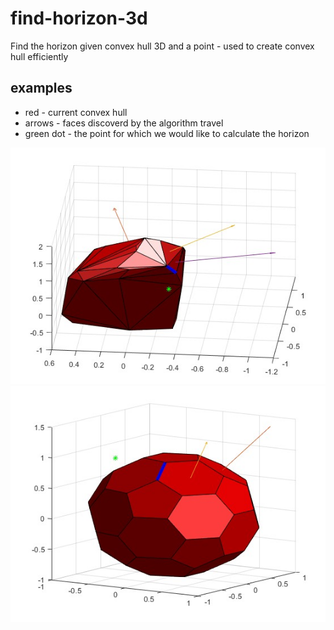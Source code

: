 # find-horizon-3d
Find the horizon given convex hull 3D and a point - used to create convex hull efficiently

## examples
* red - current convex hull
* arrows - faces discoverd by the algorithm travel
* green dot - the point for which we would like to calculate the horizon 

![example1](images/res1.jpg)
![example2](images/res2.jpg)
